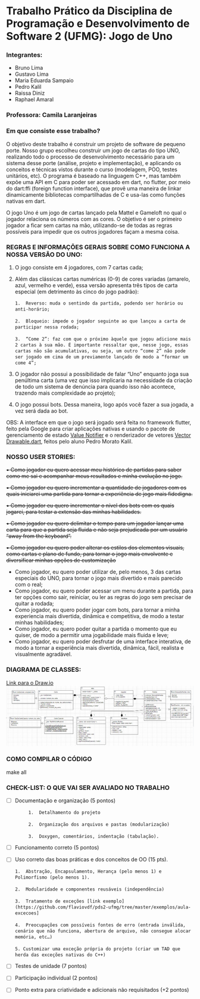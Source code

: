 # Trabalho Prático da Disciplina de Programação e Desenvolvimento de Software 2 (UFMG): Jogo de Uno

### Integrantes:
- Bruno Lima
- Gustavo Lima
- Maria Eduarda Sampaio
- Pedro Kalil
- Raissa Diniz
- Raphael Amaral

### Professora: Camila Laranjeiras

### Em que consiste esse trabalho?
O objetivo deste trabalho é construir um projeto de software de pequeno porte. Nosso grupo escolheu construir um jogo de cartas do tipo UNO, realizando todo o processo de desenvolvimento necessário para um sistema desse porte (análise, projeto e implementação), e aplicando os conceitos e técnicas vistos durante o curso (modelagem, POO, testes unitários, etc). O programa é baseado na linguagem C++, mas também expõe uma API em C para poder ser acessado em dart, no flutter, por meio do dart:ffi (foreign function interface), que provê uma maneira de linkar dinamicamente bibliotecas compartilhadas de C e usa-las como funções nativas em dart.

O jogo Uno é um jogo de cartas lançado pela Mattel e Gameloft no qual o jogador relaciona os números com as cores. O objetivo é ser o primeiro jogador a ficar sem cartas na mão, utilizando-se de todas as regras possíveis para impedir que os outros jogadores façam a mesma coisa.

### REGRAS E INFORMAÇÕES GERAIS SOBRE COMO FUNCIONA A NOSSA VERSÃO DO UNO:
1.  O jogo consiste em 4 jogadores, com 7 cartas cada;
    
2.  Além das clássicas cartas numéricas (0-9) de cores variadas (amarelo, azul, vermelho e verde), essa versão apresenta três tipos de carta especial (em detrimento às cinco do jogo padrão):
    
		1.  Reverso: muda o sentindo da partida, podendo ser horário ou anti-horário;
		    
		2.  Bloqueio: impede o jogador seguinte ao que lançou a carta de participar nessa rodada;
		    
		3.  “Come 2”: faz com que o próximo àquele que jogou adicione mais 2 cartas à sua mão. É importante ressaltar que, nesse jogo, essas cartas não são acumulativas, ou seja, um outro “come 2” não pode ser jogado em cima de um previamente lançado de modo a “formar um come 4”;
	    

4.  O jogador não possui a possibilidade de falar “Uno” enquanto joga sua penúltima carta (uma vez que isso implicaria na necessidade da criação de todo um sistema de denúncia para quando isso não acontece, trazendo mais complexidade ao projeto);

5.  O jogo possui bots. Dessa maneira, logo após você fazer a sua jogada, a vez será dada ao bot.

OBS: A interface em que o jogo será jogado será feita no framework flutter, feito pela Google para criar aplicações nativas e usando o pacote de gerenciamento de estado [Value Notifier](https://github.com/kalildev/value_notifier) e o renderizador de vetores [Vector Drawable.dart](https://github.com/KalilDev/vector_drawable.dart), feitos pelo aluno Pedro Morato Kalil.

### NOSSO USER STORIES:
~~• Como jogador eu quero acessar meu histórico de partidas para saber como me sai e acompanhar meus resultados e minha evolução no jogo.~~

~~• Como jogador eu quero incrementar a quantidade de jogadores com os quais iniciarei uma partida para tornar a experiência de jogo mais fidedigna.~~

~~• Como jogador eu quero incrementar o nível dos bots com os quais jogarei, para testar a extensão das minhas habilidades.~~

~~• Como jogador eu quero delimitar o tempo para um jogador lançar
 uma carta para que a partida seja fluida e não seja prejudicada por
um usuário “away from the keyboard”.~~

~~• Como jogador eu quero poder alterar os estilos dos elementos visuais, como cartas e plano de fundo, para tornar o jogo mais envolvente e diversificar minhas opções de customização~~

- Como jogador, eu quero poder utilizar de, pelo menos, 3 das cartas especiais do UNO, para tornar o jogo mais divertido e mais parecido com o real;
- Como jogador, eu quero poder acessar um menu durante a partida, para ter opções como sair, reiniciar, ou ler as regras do jogo sem precisar de quitar a rodada;    
- Como jogador, eu quero poder jogar com bots, para tornar a minha experiencia mais divertida, dinâmica e competitiva, de modo a testar minhas habilidades;
- Como jogador, eu quero poder quitar a partida o momento que eu quiser, de modo a permitir uma jogabilidade mais fluida e leve;
- Como jogador, eu quero poder desfrutar de uma interface interativa, de modo a tornar a experiência mais divertida, dinâmica, fácil, realista e visualmente agradável.

### DIAGRAMA DE CLASSES:
[Link para o Draw.io](https://app.diagrams.net/#G1K9YqTVlmx7d_rlcXPRvTbVA9xhbsPNxW)
![Foto do Diagrama](https://github.com/KalilDev/uno.cpp/blob/master/Diagrama_Final.png)

### COMO COMPILAR O CÓDIGO
make all

### CHECK-LIST: O QUE VAI SER AVALIADO NO TRABALHO

 - [ ] Documentação e organização (5 pontos)
		 
			1.  Detalhamento do projeto
    
			2.  Organização dos arquivos e pastas (modularização)
    
			3.  Doxygen, comentários, indentação (tabulação).
 - [ ] Funcionamento correto (5 pontos)
 - [ ]  Uso correto das boas práticas e dos conceitos de OO (15 pts).

		1.  Abstração, Encapsulamento, Herança (pelo menos 1) e Polimorfismo (pelo menos 1).   
		
		2.  Modularidade e componentes reusáveis (independência)
		    
		3.  Tratamento de exceções [link exemplo](https://github.com/flaviovdf/pds2-ufmg/tree/master/exemplos/aula-excecoes]
		
		4.  Preocupações com possíveis fontes de erro (entrada inválida, cenário que não funciona, abertura de arquivo, não consegue alocar memória, etc…)
		    
		5. Customizar uma exceção própria do projeto (criar um TAD que herda das exceções nativas do C++)

 - [ ] Testes de unidade (7 pontos)
 - [ ] Participação individual (2 pontos)
 - [ ] Ponto extra para criatividade e adicionais não requisitados (+2 pontos)
